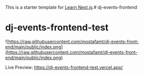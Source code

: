 This is a starter template for [Learn Next.js](https://nextjs.org/learn).# dj-events-frontend
# dj-events-frontend-test
![https://raw.githubusercontent.com/mostafamt/dj-events-front-end/main/public/index.png](https://raw.githubusercontent.com/mostafamt/dj-events-front-end/main/public/index.png)

Live Preview: https://dj-events-frontend-test.vercel.app/
